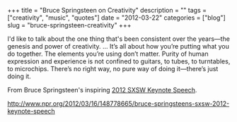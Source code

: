 +++
title = "Bruce Springsteen on Creativity"
description = ""
tags = ["creativity", "music", "quotes"]
date = "2012-03-22"
categories = ["blog"]
slug = "bruce-springsteen-creativity"
+++



<p><span class="dek">I'd like to talk about the one thing that's been consistent over the years—the genesis and power of creativity. ... It’s all about how you’re putting what you do together. The elements you’re using don’t matter. Purity of human expression and experience is not confined to guitars, to tubes, to turntables, to microchips. There’s no right way, no pure way of doing it—there’s just doing it.</span></p>

<p>From Bruce Springsteen's inspiring <a href="http://www.npr.org/2012/03/16/148778665/bruce-springsteens-sxsw-2012-keynote-speech">2012 SXSW Keynote Speech</a>.</p>

    
  <a href="http://www.npr.org/2012/03/16/148778665/bruce-springsteens-sxsw-2012-keynote-speech">http://www.npr.org/2012/03/16/148778665/bruce-springsteens-sxsw-2012-keynote-speech</a>
